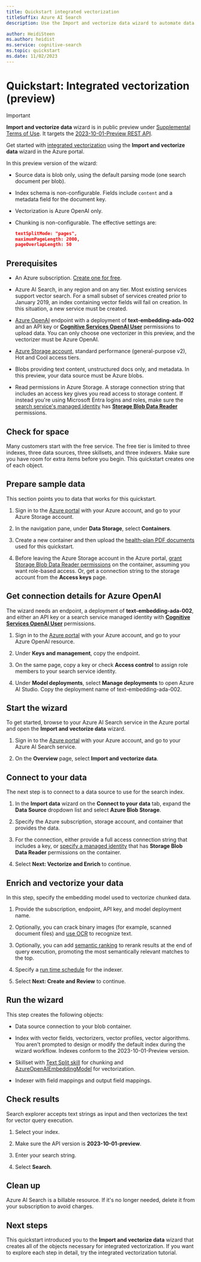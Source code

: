```yaml
---
title: Quickstart integrated vectorization
titleSuffix: Azure AI Search
description: Use the Import and vectorize data wizard to automate data chunking and vectorization in a search index.

author: HeidiSteen
ms.author: heidist
ms.service: cognitive-search
ms.topic: quickstart
ms.date: 11/02/2023
---
```


# Quickstart: Integrated vectorization (preview)

> [!IMPORTANT] 
> **Import and vectorize data** wizard is in public preview under [Supplemental Terms of Use](https://azure.microsoft.com/support/legal/preview-supplemental-terms/). It targets the [2023-10-01-Preview REST API](/rest/api/searchservice/2023-10-01-preview/skillsets/create-or-update).

Get started with [integrated vectorization](vector-search-integrated-vectorization.md) using the **Import and vectorize data** wizard in the Azure portal.

In this preview version of the wizard:

+ Source data is blob only, using the default parsing mode (one search document per blob).
+ Index schema is non-configurable. Fields include `content` and a metadata field for the document key.
+ Vectorization is Azure OpenAI only.
+ Chunking is non-configurable. The effective settings are:

  ```json
  textSplitMode: "pages",
  maximumPageLength: 2000,
  pageOverlapLength: 50
  ```

## Prerequisites

+ An Azure subscription. [Create one for free](https://azure.microsoft.com/free/).

+ Azure AI Search, in any region and on any tier. Most existing services support vector search. For a small subset of services created prior to January 2019, an index containing vector fields will fail on creation. In this situation, a new service must be created.

+ [Azure OpenAI](https://aka.ms/oai/access) endpoint with a deployment of **text-embedding-ada-002** and an API key or [**Cognitive Services OpenAI User**](/azure/ai-services/openai/how-to/role-based-access-control#azure-openai-roles) permissions to upload data. You can only choose one vectorizer in this preview, and the vectorizer must be Azure OpenAI.

+ [Azure Storage account](/azure/storage/common/storage-account-overview), standard performance (general-purpose v2), Hot and Cool access tiers.

+ Blobs providing text content, unstructured docs only, and metadata. In this preview, your data source must be Azure blobs.

+ Read permissions in Azure Storage. A storage connection string that includes an access key gives you read access to storage content. If instead you're using Microsoft Entra logins and roles, make sure the [search service's managed identity](search-howto-managed-identities-data-sources.md) has [**Storage Blob Data Reader**](/azure/storage/blobs/assign-azure-role-data-access) permissions.

## Check for space

Many customers start with the free service. The free tier is limited to three indexes, three data sources, three skillsets, and three indexers. Make sure you have room for extra items before you begin. This quickstart creates one of each object.

## Prepare sample data

This section points you to data that works for this quickstart.

1. Sign in to the [Azure portal](https://portal.azure.com/) with your Azure account, and go to your Azure Storage account.

1. In the navigation pane, under **Data Storage**, select **Containers**.

1. Create a new container and then upload the [health-plan PDF documents](https://github.com/Azure-Samples/azure-search-sample-data/tree/main/health-plan) used for this quickstart.

1. Before leaving the Azure Storage account in the Azure portal, [grant Storage Blob Data Reader permissions](search-howto-managed-identities-data-sources.md#assign-a-role) on the container, assuming you want role-based access. Or, get a connection string to the storage account from the **Access keys** page.

<a name="connect-to-azure-openai"></a>
<!-- This bookmark is used in an FWLINK. Do not change. -->

## Get connection details for Azure OpenAI

The wizard needs an endpoint, a deployment of **text-embedding-ada-002**, and either an API key or a search service managed identity with [**Cognitive Services OpenAI User**](/azure/ai-services/openai/how-to/role-based-access-control#azure-openai-roles) permissions.

1. Sign in to the [Azure portal](https://portal.azure.com/) with your Azure account, and go to your Azure OpenAI resource.

1. Under **Keys and management**, copy the endpoint.

1. On the same page, copy a key or check **Access control** to assign role members to your search service identity.

1. Under **Model deployments**, select **Manage deployments** to open Azure AI Studio. Copy the deployment name of text-embedding-ada-002.

## Start the wizard

To get started, browse to your Azure AI Search service in the Azure portal and open the **Import and vectorize data** wizard.

1. Sign in to the [Azure portal](https://portal.azure.com/) with your Azure account, and go to your Azure AI Search service.

1. On the **Overview** page, select **Import and vectorize data**.

## Connect to your data

The next step is to connect to a data source to use for the search index.

1. In the **Import data** wizard on the **Connect to your data** tab, expand the **Data Source** dropdown list and select **Azure Blob Storage**.

1. Specify the Azure subscription, storage account, and container that provides the data.

1. For the connection, either provide a full access connection string that includes a key, or [specify a managed identity](search-howto-managed-identities-storage.md) that has **Storage Blob Data Reader** permissions on the container.

1. Select **Next: Vectorize and Enrich** to continue.

## Enrich and vectorize your data

In this step, specify the embedding model used to vectorize chunked data.

1. Provide the subscription, endpoint, API key, and model deployment name.

1. Optionally, you can crack binary images (for example, scanned document files) and [use OCR](cognitive-search-skill-ocr.md) to recognize text.

1. Optionally, you can add [semantic ranking](semantic-search-overview.md) to rerank results at the end of query execution, promoting the most semantically relevant matches to the top.

1. Specify a [run time schedule](search-howto-schedule-indexers.md) for the indexer.

1. Select **Next: Create and Review** to continue.

## Run the wizard

This step creates the following objects:

+ Data source connection to your blob container.

+ Index with vector fields, vectorizers, vector profiles, vector algorithms. You aren't prompted to design or modify the default index during the wizard workflow. Indexes conform to the 2023-10-01-Preview version.

+ Skillset with [Text Split skill](cognitive-search-skill-textsplit.md) for chunking and [AzureOpenAIEmbeddingModel](cognitive-search-skill-azure-openai-embedding.md) for vectorization.

+ Indexer with field mappings and output field mappings.

## Check results

Search explorer accepts text strings as input and then vectorizes the text for vector query execution.

1. Select your index.

1. Make sure the API version is **2023-10-01-preview**.

1. Enter your search string.

1. Select **Search**.

## Clean up

Azure AI Search is a billable resource. If it's no longer needed, delete it from your subscription to avoid charges.

## Next steps

This quickstart introduced you to the **Import and vectorize data** wizard that creates all of the objects necessary for integrated vectorization. If you want to explore each step in detail, try the integrated vectorization tutorial.